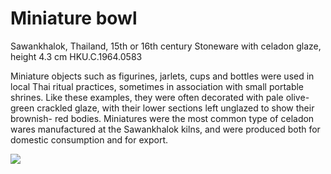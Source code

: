 # Miniature bowl  

Sawankhalok, Thailand, 15th or 16th century Stoneware with celadon glaze, height 4.3 cm HKU.C.1964.0583  

Miniature objects such as figurines, jarlets, cups and bottles were used in local Thai ritual practices, sometimes in association with small portable shrines. Like these examples, they were often decorated with pale olive- green crackled glaze, with their lower sections left unglazed to show their brownish- red bodies. Miniatures were the most common type of celadon wares manufactured at the Sawankhalok kilns, and were produced both for domestic consumption and for export.

![](https://cdn-mineru.openxlab.org.cn/result/2025-07-27/26ec8c02-599c-4b79-9876-e092d6287e02/ababcc3d457dbf809120083c3300e291345d148538778459ed60e33b25d0dbb3.jpg)
